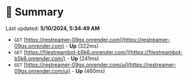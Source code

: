 # 📖 Summary
Last updated: **5/10/2024, 5:34:49 AM**

- `GET` [https://restreamer-09gx.onrender.com](https://restreamer-09gx.onrender.com) - **Up** (322ms)
- `GET` [https://filestreambot-b5k6.onrender.com/](https://filestreambot-b5k6.onrender.com/) - **Up** (241ms)
- `GET` [https://restreamer-09gx.onrender.com/ui](https://restreamer-09gx.onrender.com/ui) - **Up** (460ms)
